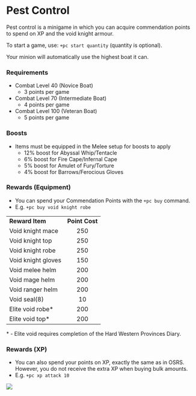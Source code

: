 # Pest Control

Pest control is a minigame in which you can acquire commendation points to spend on XP and the void knight armour.

To start a game, use: `+pc start quantity` (quantity is optional).

Your minion will automatically use the highest boat it can.

### Requirements

* Combat Level 40 (Novice Boat)
  * 3 points per game
* Combat Level 70 (Intermediate Boat)
  * 4 points per game
* Combat Level 100 (Veteran Boat)
  * 5 points per game

### Boosts

* Items must be equipped in the Melee setup for boosts to apply
  * 12% boost for Abyssal Whip/Tentacle
  * 6% boost for Fire Cape/Infernal Cape
  * 5% boost for Amulet of Fury/Torture
  * 4% boost for Barrows/Ferocious Gloves

### Rewards (Equipment)

* You can spend your Commendation Points with the `+pc buy` command.
* E.g. `+pc buy void knight robe`

|                    |                |
| ------------------ | :------------: |
| **Reward Item**    | **Point Cost** |
| Void knight mace   |       250      |
| Void knight top    |       250      |
| Void knight robe   |       250      |
| Void knight gloves |       150      |
| Void melee helm    |       200      |
| Void mage helm     |       200      |
| Void ranger helm   |       200      |
| Void seal(8)       |       10       |
| Elite void robe\*  |       200      |
| Elite void top\*   |       200      |

\* - Elite void requires completion of the Hard Western Provinces Diary.

### Rewards (XP)

* You can also spend your points on XP, exactly the same as in OSRS. However, you do not receive the extra XP when buying bulk amounts.
* E.g. `+pc xp attack 10`

![](../.gitbook/assets/Pest\_control\_XP\_rates.png)

